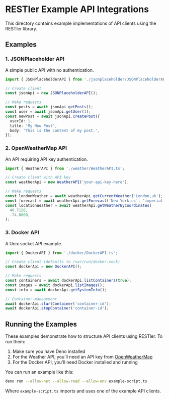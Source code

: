 # RESTler Example API Integrations

This directory contains example implementations of API clients using the RESTler library.

## Examples

### 1. JSONPlaceholder API

A simple public API with no authentication.

```typescript
import { JSONPlaceholderAPI } from './jsonplaceholder/JSONPlaceholderAPI.ts';

// Create client
const jsonApi = new JSONPlaceholderAPI();

// Make requests
const posts = await jsonApi.getPosts();
const user = await jsonApi.getUser(1);
const newPost = await jsonApi.createPost({
  userId: 1,
  title: 'My New Post',
  body: 'This is the content of my post.',
});
```

### 2. OpenWeatherMap API

An API requiring API key authentication.

```typescript
import { WeatherAPI } from './weather/WeatherAPI.ts';

// Create client with API key
const weatherApi = new WeatherAPI('your-api-key-here');

// Make requests
const londonWeather = await weatherApi.getCurrentWeather('London,uk');
const forecast = await weatherApi.getForecast('New York,us', 'imperial');
const locationWeather = await weatherApi.getWeatherByCoordinates(
  40.7128,
  -74.0060,
);
```

### 3. Docker API

A Unix socket API example.

```typescript
import { DockerAPI } from './docker/DockerAPI.ts';

// Create client (defaults to /var/run/docker.sock)
const dockerApi = new DockerAPI();

// Make requests
const containers = await dockerApi.listContainers(true);
const images = await dockerApi.listImages();
const info = await dockerApi.getSystemInfo();

// Container management
await dockerApi.startContainer('container-id');
await dockerApi.stopContainer('container-id');
```

## Running the Examples

These examples demonstrate how to structure API clients using RESTler. To run them:

1. Make sure you have Deno installed
2. For the Weather API, you'll need an API key from [OpenWeatherMap](https://openweathermap.org/api)
3. For the Docker API, you'll need Docker installed and running

You can run an example like this:

```bash
deno run --allow-net --allow-read --allow-env example-script.ts
```

Where `example-script.ts` imports and uses one of the example API clients.
